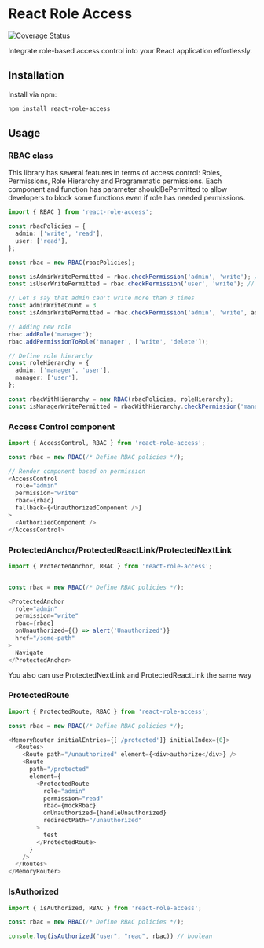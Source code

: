 # React Role Access

[![Coverage Status](https://img.shields.io/badge/Coverage-90%25-brightgreen.svg)](https://your-coverage-report-url)


Integrate role-based access control into your React application effortlessly.

## Installation

Install via npm:

```bash
npm install react-role-access
```

## Usage 

### RBAC class

This library has several features in terms of access control: Roles, Permissions, Role Hierarchy and Programmatic permissions. 
Each component and function has parameter shouldBePermitted to allow developers to block some functions even if role has needed permissions. 

```ts
import { RBAC } from 'react-role-access';

const rbacPolicies = {
  admin: ['write', 'read'],
  user: ['read'],
};

const rbac = new RBAC(rbacPolicies);

const isAdminWritePermitted = rbac.checkPermission('admin', 'write'); // true
const isUserWritePermitted = rbac.checkPermission('user', 'write'); // false

// Let's say that admin can't write more than 3 times
const adminWriteCount = 3
const isAdminWritePermitted = rbac.checkPermission('admin', 'write', adminWriteCount < 4) // false

// Adding new role
rbac.addRole('manager');
rbac.addPermissionToRole('manager', ['write', 'delete']);

// Define role hierarchy
const roleHierarchy = {
  admin: ['manager', 'user'],
  manager: ['user'],
};

const rbacWithHierarchy = new RBAC(rbacPolicies, roleHierarchy);
const isManagerWritePermitted = rbacWithHierarchy.checkPermission('manager', 'write'); // false
```

### Access Control component 

```ts
import { AccessControl, RBAC } from 'react-role-access';

const rbac = new RBAC(/* Define RBAC policies */);

// Render component based on permission
<AccessControl
  role="admin"
  permission="write"
  rbac={rbac}
  fallback={<UnauthorizedComponent />}
>
  <AuthorizedComponent />
</AccessControl>
```

### ProtectedAnchor/ProtectedReactLink/ProtectedNextLink

```ts
import { ProtectedAnchor, RBAC } from 'react-role-access';


const rbac = new RBAC(/* Define RBAC policies */);

<ProtectedAnchor
  role="admin"
  permission="write"
  rbac={rbac}
  onUnauthorized={() => alert('Unauthorized')}
  href="/some-path"
>
  Navigate
</ProtectedAnchor>
```

You also can use ProtectedNextLink and ProtectedReactLink the same way

### ProtectedRoute

```ts
import { ProtectedRoute, RBAC } from 'react-role-access';

const rbac = new RBAC(/* Define RBAC policies */);

<MemoryRouter initialEntries={['/protected']} initialIndex={0}>
  <Routes>
    <Route path="/unauthorized" element={<div>authorize</div>} />
    <Route
      path="/protected"
      element={
        <ProtectedRoute
          role="admin"
          permission="read"
          rbac={mockRbac}
          onUnauthorized={handleUnauthorized}
          redirectPath="/unauthorized"
        >
          test
        </ProtectedRoute>
      }
    />
  </Routes>
</MemoryRouter>

```


### IsAuthorized

```ts
import { isAuthorized, RBAC } from 'react-role-access';

const rbac = new RBAC(/* Define RBAC policies */);

console.log(isAuthorized("user", "read", rbac)) // boolean
```